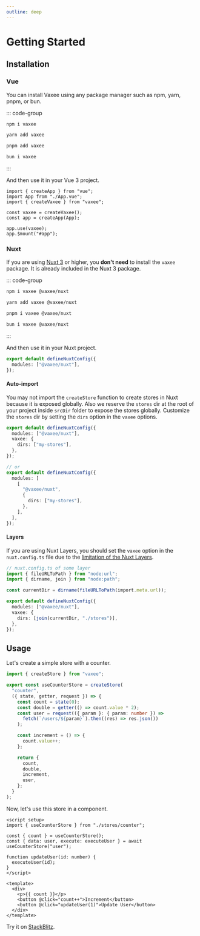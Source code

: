 ```yaml
---
outline: deep
---
```


# Getting Started

## Installation

### Vue

You can install Vaxee using any package manager such as npm, yarn, pnpm, or bun.

::: code-group

```bash [npm]
npm i vaxee
```

```bash [yarn]
yarn add vaxee
```

```bash [pnpm]
pnpm add vaxee
```

```bash [bun]
bun i vaxee
```

:::

And then use it in your Vue 3 project.

```ts{3,5,8}
import { createApp } from "vue";
import App from "./App.vue";
import { createVaxee } from "vaxee";

const vaxee = createVaxee();
const app = createApp(App);

app.use(vaxee);
app.$mount("#app");
```

### Nuxt

If you are using [Nuxt 3](https://nuxt.com/) or higher, you **don't need** to install the `vaxee` package. It is already included in the Nuxt 3 package.

::: code-group

```bash [npm]
npm i vaxee @vaxee/nuxt
```

```bash [yarn]
yarn add vaxee @vaxee/nuxt
```

```bash [pnpm]
pnpm i vaxee @vaxee/nuxt
```

```bash [bun]
bun i vaxee @vaxee/nuxt
```

:::

And then use it in your Nuxt project.

```ts
export default defineNuxtConfig({
  modules: ["@vaxee/nuxt"],
});
```

#### Auto-import

You may not import the `createStore` function to create stores in Nuxt because it is exposed globally. Also we reserve the `stores` dir at the root of your project inside `srcDir` folder to expose the stores globally. Customize the `stores` dir by setting the `dirs` option in the `vaxee` options.

```ts
export default defineNuxtConfig({
  modules: ["@vaxee/nuxt"],
  vaxee: {
    dirs: ["my-stores"],
  },
});

// or
export default defineNuxtConfig({
  modules: [
    [
      "@vaxee/nuxt",
      {
        dirs: ["my-stores"],
      },
    ],
  ],
});
```

#### Layers

If you are using Nuxt Layers, you should set the `vaxee` option in the `nuxt.config.ts` file due to the [limitation of the Nuxt Layers](https://nuxt.com/docs/guide/going-further/layers#relative-paths-and-aliases).

```ts
// nuxt.config.ts of some layer
import { fileURLToPath } from "node:url";
import { dirname, join } from "node:path";

const currentDir = dirname(fileURLToPath(import.meta.url));

export default defineNuxtConfig({
  modules: ["@vaxee/nuxt"],
  vaxee: {
    dirs: [join(currentDir, "./stores")],
  },
});
```

## Usage

Let's create a simple store with a counter.

```ts
import { createStore } from "vaxee";

export const useCounterStore = createStore(
  "counter",
  ({ state, getter, request }) => {
    const count = state(0);
    const double = getter(() => count.value * 2);
    const user = request(({ param }: { param: number }) =>
      fetch(`/users/${param}`).then((res) => res.json())
    );

    const increment = () => {
      count.value++;
    };

    return {
      count,
      double,
      increment,
      user,
    };
  }
);
```

Now, let's use this store in a component.

```vue
<script setup>
import { useCounterStore } from "./stores/counter";

const { count } = useCounterStore();
const { data: user, execute: executeUser } = await useCounterStore("user");

function updateUser(id: number) {
  executeUser(id);
}
</script>

<template>
  <div>
    <p>{{ count }}</p>
    <button @click="count++">Increment</button>
    <button @click="updateUser(1)">Update User</button>
  </div>
</template>
```

Try it on [StackBlitz](https://stackblitz.com/edit/vaxee-counter-playground?file=src%2Fstores%2Fcounter.ts,src%2FApp.vue&terminal=dev).
